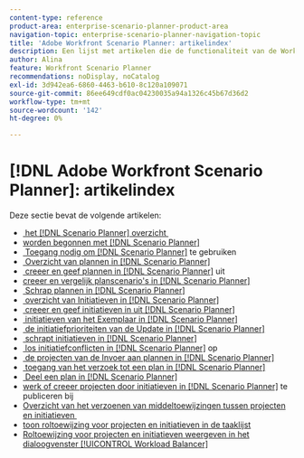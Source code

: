 ```yaml
---
content-type: reference
product-area: enterprise-scenario-planner-product-area
navigation-topic: enterprise-scenario-planner-navigation-topic
title: 'Adobe Workfront Scenario Planner: artikelindex'
description: Een lijst met artikelen die de functionaliteit van de Workfront Scenario Planner beschrijven.
author: Alina
feature: Workfront Scenario Planner
recommendations: noDisplay, noCatalog
exl-id: 3d942ea6-6860-4463-b610-8c120a109071
source-git-commit: 86ee649cdf0ac04230035a94a1326c45b67d36d2
workflow-type: tm+mt
source-wordcount: '142'
ht-degree: 0%

---
```


# [!DNL Adobe Workfront Scenario Planner]: artikelindex

Deze sectie bevat de volgende artikelen:

* [&#x200B; het  [!DNL Scenario Planner]  overzicht &#x200B;](../scenario-planner/scenario-planner-overview.md)
* [&#x200B; worden begonnen met  [!DNL Scenario Planner]](../scenario-planner/get-started-with-scenario-planning.md)
* [&#x200B; Toegang nodig om  [!DNL Scenario Planner]](../scenario-planner/access-needed-to-use-sp.md) te gebruiken
* [&#x200B; Overzicht van plannen in  [!DNL Scenario Planner]](../scenario-planner/plans-overview.md)
* [&#x200B; creeer en geef plannen in  [!DNL Scenario Planner]](../scenario-planner/create-and-edit-plans.md) uit
* [&#x200B; creeer en vergelijk planscenario&#39;s in  [!DNL Scenario Planner]](../scenario-planner/create-and-compare-scenarios-for-a-plan.md)
* [&#x200B; Schrap plannen in  [!DNL Scenario Planner]](../scenario-planner/delete-plans.md)
* [&#x200B; overzicht van Initiatieven in  [!DNL Scenario Planner]](../scenario-planner/initiatives-overview.md)
* [&#x200B; creeer en geef initiatieven in uit  [!DNL Scenario Planner]](../scenario-planner/create-and-edit-initiatives.md)
* [&#x200B; initiatieven van het Exemplaar in  [!DNL Scenario Planner]](../scenario-planner/copy-initiatives.md)
* [&#x200B; de initiatiefprioriteiten van de Update in  [!DNL Scenario Planner]](../scenario-planner/prioritize-initiatives.md)
* [&#x200B; schrapt initiatieven in  [!DNL Scenario Planner]](../scenario-planner/delete-initiatives.md)
* [&#x200B; los initiatiefconflicten in  [!DNL Scenario Planner]](../scenario-planner/resolve-conflicts-in-sp.md) op
* [&#x200B; de projecten van de Invoer aan plannen in  [!DNL Scenario Planner]](../scenario-planner/import-projects-to-plans.md)
* [&#x200B; toegang van het verzoek tot een plan in  [!DNL Scenario Planner]](../scenario-planner/request-access-to-plan.md)
* [&#x200B; Deel een plan in  [!DNL Scenario Planner]](../scenario-planner/share-a-plan.md)
* [&#x200B; werk of creeer projecten door initiatieven in  [!DNL Scenario Planner]](../scenario-planner/publish-scenarios-update-projects.md) te publiceren bij
* [&#x200B; Overzicht van het verzoenen van middeltoewijzingen tussen projecten en initiatieven &#x200B;](../scenario-planner/overview-reconcile-allocations-between-projects-initiatives.md)
* [&#x200B; toon roltoewijzing voor projecten en initiatieven in de taaklijst &#x200B;](../scenario-planner/show-role-allocation-task-list-nwe.md)
* [Roltoewijzing voor projecten en initiatieven weergeven in het dialoogvenster [!UICONTROL Workload Balancer]](../scenario-planner/show-role-allocation-workload-balancer.md)

 
